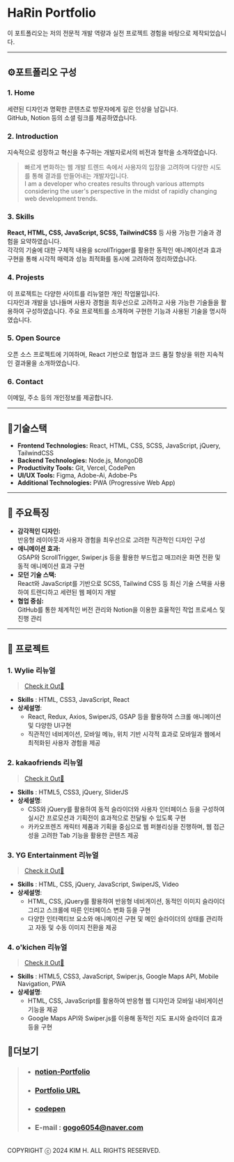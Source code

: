 # **HaRin Portfolio**
이 포트폴리오는 저의 전문적 개발 역량과 실전 프로젝트 경험을 바탕으로 제작되었습니다.
*****************************************
## ⚙포트폴리오 구성
### 1. Home
  세련된 디자인과 명확한 콘텐츠로 방문자에게 깊은 인상을 남깁니다.
  </br>GitHub, Notion 등의 소셜 링크를 제공하였습니다.
  
  
### 2. Introduction
   지속적으로 성장하고 혁신을 추구하는 개발자로서의 비전과 철학을 소개하였습니다. 
  > 빠르게 변화하는 웹 개발 트렌드 속에서 사용자의 입장을 고려하며 다양한 시도를 통해 결과를 만들어내는 개발자입니다.
  > </br>I am a developer who creates results through various attempts considering the user's perspective in the midst of rapidly changing web development trends.


### 3. Skills
**React, HTML, CSS, JavaScript, SCSS, TailwindCSS** 등 사용 가능한 기술과 경험을 요약하였습니다. 
</br> 각각의 기술에 대한 구체적 내용을 scrollTrigger를 활용한 동적인 애니메이션과 효과 구현을 통해 시각적 매력과 성능 최적화를 동시에 고려하여 정리하였습니다.


### 4. Projests
  이 프로젝트는 다양한 사이트를 리뉴얼한 개인 작업물입니다. </br>디자인과 개발을 넘나들며 사용자 경험을 최우선으로 고려하고 사용 가능한 기술들을 활용하여 구성하였습니다. 
 주요 프로젝트를 소개하며 구현한 기능과 사용된 기술을 명시하였습니다. 

 
 ### 5. Open Source
  오픈 소스 프로젝트에 기여하며, React 기반으로 협업과 코드 품질 향상을 위한 지속적인 결과물을 소개하였습니다.
  
  
  ### 6. Contact
  이메일, 주소 등의 개인정보를 제공합니다.  
**************************************
## 📌기술스택 
- **Frontend Technologies:** React, HTML, CSS, SCSS, JavaScript, jQuery, TailwindCSS</br>
- **Backend Technologies:** Node.js, MongoDB</br>
- **Productivity Tools:** Git, Vercel, CodePen
- **UI/UX Tools:** Figma, Adobe-Ai, Adobe-Ps
- **Additional Technologies:** PWA (Progressive Web App)
****************************************************************
## 🎨 주요특징
*  **감각적인 디자인:**
   </br>반응형 레이아웃과 사용자 경험을 최우선으로 고려한 직관적인 디자인 구성
* **애니메이션 효과:**
  </br>GSAP와 ScrollTrigger, Swiper.js 등을 활용한 부드럽고 매끄러운 화면 전환 및 동적 애니메이션 효과 구현
* **모던 기술 스택:**
  </br>React와 JavaScript를 기반으로 SCSS, Tailwind CSS 등 최신 기술 스택을 사용하여 트렌디하고 세련된 웹 페이지 개발
* **협업 중심:**
  </br>GitHub를 통한 체계적인 버전 관리와 Notion을 이용한 효율적인 작업 프로세스 및 진행 관리
*********************************************
##  📁 프로젝트
### 1. Wylie 리뉴얼
>[Check it Out🔎](https://wylie-rho.vercel.app)
  - **Skills** : HTML, CSS3, JavaScript, React
  - **상세설명**:
    - React, Redux, Axios, SwiperJS, GSAP 등을 활용하여 스크롤 애니메이션 및 다양한 UI구현
    - 직관적인 네비게이션, 모바일 메뉴, 위치 기반 시각적 효과로 모바일과 웹에서 최적화된 사용자 경험을 제공
### 2. kakaofriends 리뉴얼
>[Check it Out🔎](https://harin-kw0w.github.io/kakaofriends/)
  - **Skills** : HTML5, CSS3, jQuery, SliderJS
  - **상세설명**:
    - CSS와 jQuery를 활용하여 동적 슬라이더와 사용자 인터페이스 등을 구성하여 실시간 프로모션과 기획전이 효과적으로 전달될 수 있도록 구현
    - 카카오프렌즈 캐릭터 제품과 기획을 중심으로 웹 퍼블리싱을 진행하며, 웹 접근성을 고려한 Tab 기능을 활용한 콘텐츠 제공
### 3. YG Entertainment 리뉴얼
>[Check it Out🔎](https://harin-kw0w.github.io/YG-Entertainment-/)
  - **Skills** : HTML, CSS, jQuery, JavaScript, SwiperJS, Video
  - **상세설명**:
    - HTML, CSS, jQuery를 활용하여 반응형 네비게이션, 동적인 이미지 슬라이더 그리고 스크롤에 따른 인터페이스 변화 등을 구현
    - 다양한 인터랙티브 요소와 애니메이션 구현 및 메인 슬라이더의 상태를 관리하고 자동 및 수동 이미지 전환을 제공
### 4. o'kichen 리뉴얼
>[Check it Out🔎](https://harin-kw0w.github.io/o-kichen/)
  - **Skills** : HTML5, CSS3, JavaScript, Swiper.js, Google Maps API, Mobile Navigation, PWA
  - **상세설명**:
    - HTML, CSS, JavaScript를 활용하여 반응형 웹 디자인과 모바일 내비게이션 기능을 제공
    - Google Maps API와 Swiper.js를 이용해 동적인 지도 표시와 슬라이더 효과 등을 구현
      
## 💌더보기
> * ### [notion-Portfolio](https://intriguing-quart-025.notion.site/Front-end-Developer-1271c427bf7a80c9bd19cc9a0dcfff2a)
> * ### [Portfolio URL]( https://harin-kw0w.github.io/PORTFOLIO/)
> * ### [codepen](https://codepen.io/your-work)
> * ### E-mail : gogo6054@naver.com

</br>COPYRIGHT ⓒ 2024 KIM H. ALL RIGHTS RESERVED.
